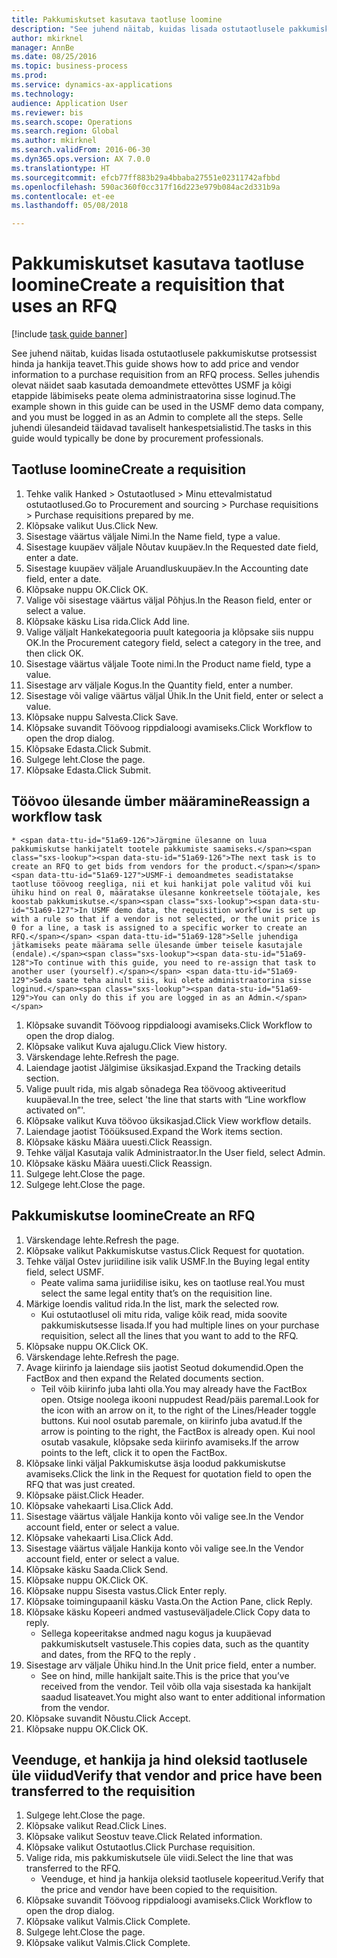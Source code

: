 ```yaml
--- 
title: Pakkumiskutset kasutava taotluse loomine
description: "See juhend näitab, kuidas lisada ostutaotlusele pakkumiskutse protsessist hinda ja hankija teavet."
author: mkirknel
manager: AnnBe
ms.date: 08/25/2016
ms.topic: business-process
ms.prod: 
ms.service: dynamics-ax-applications
ms.technology: 
audience: Application User
ms.reviewer: bis
ms.search.scope: Operations
ms.search.region: Global
ms.author: mkirknel
ms.search.validFrom: 2016-06-30
ms.dyn365.ops.version: AX 7.0.0
ms.translationtype: HT
ms.sourcegitcommit: efcb77ff883b29a4bbaba27551e02311742afbbd
ms.openlocfilehash: 590ac360f0cc317f16d223e979b084ac2d331b9a
ms.contentlocale: et-ee
ms.lasthandoff: 05/08/2018

---
```

# <a name="create-a-requisition-that-uses-an-rfq"></a><span data-ttu-id="51a69-103">Pakkumiskutset kasutava taotluse loomine</span><span class="sxs-lookup"><span data-stu-id="51a69-103">Create a requisition that uses an RFQ</span></span>

[!include [task guide banner](../../includes/task-guide-banner.md)]

<span data-ttu-id="51a69-104">See juhend näitab, kuidas lisada ostutaotlusele pakkumiskutse protsessist hinda ja hankija teavet.</span><span class="sxs-lookup"><span data-stu-id="51a69-104">This guide shows how to add price and vendor information to a purchase requisition from an RFQ process.</span></span> <span data-ttu-id="51a69-105">Selles juhendis olevat näidet saab kasutada demoandmete ettevõttes USMF ja kõigi etappide läbimiseks peate olema administraatorina sisse loginud.</span><span class="sxs-lookup"><span data-stu-id="51a69-105">The example shown in this guide can be used in the USMF demo data company, and you must be logged in as an Admin to complete all the steps.</span></span> <span data-ttu-id="51a69-106">Selle juhendi ülesandeid täidavad tavaliselt hankespetsialistid.</span><span class="sxs-lookup"><span data-stu-id="51a69-106">The tasks in this guide would typically be done by procurement professionals.</span></span>


## <a name="create-a-requisition"></a><span data-ttu-id="51a69-107">Taotluse loomine</span><span class="sxs-lookup"><span data-stu-id="51a69-107">Create a requisition</span></span>
1. <span data-ttu-id="51a69-108">Tehke valik Hanked > Ostutaotlused > Minu ettevalmistatud ostutaotlused.</span><span class="sxs-lookup"><span data-stu-id="51a69-108">Go to Procurement and sourcing > Purchase requisitions > Purchase requisitions prepared by me.</span></span>
2. <span data-ttu-id="51a69-109">Klõpsake valikut Uus.</span><span class="sxs-lookup"><span data-stu-id="51a69-109">Click New.</span></span>
3. <span data-ttu-id="51a69-110">Sisestage väärtus väljale Nimi.</span><span class="sxs-lookup"><span data-stu-id="51a69-110">In the Name field, type a value.</span></span>
4. <span data-ttu-id="51a69-111">Sisestage kuupäev väljale Nõutav kuupäev.</span><span class="sxs-lookup"><span data-stu-id="51a69-111">In the Requested date field, enter a date.</span></span>
5. <span data-ttu-id="51a69-112">Sisestage kuupäev väljale Aruandluskuupäev.</span><span class="sxs-lookup"><span data-stu-id="51a69-112">In the Accounting date field, enter a date.</span></span>
6. <span data-ttu-id="51a69-113">Klõpsake nuppu OK.</span><span class="sxs-lookup"><span data-stu-id="51a69-113">Click OK.</span></span>
7. <span data-ttu-id="51a69-114">Valige või sisestage väärtus väljal Põhjus.</span><span class="sxs-lookup"><span data-stu-id="51a69-114">In the Reason field, enter or select a value.</span></span>
8. <span data-ttu-id="51a69-115">Klõpsake käsku Lisa rida.</span><span class="sxs-lookup"><span data-stu-id="51a69-115">Click Add line.</span></span>
9. <span data-ttu-id="51a69-116">Valige väljalt Hankekategooria puult kategooria ja klõpsake siis nuppu OK.</span><span class="sxs-lookup"><span data-stu-id="51a69-116">In the Procurement category field, select a category in the tree, and then click OK.</span></span>
10. <span data-ttu-id="51a69-117">Sisestage väärtus väljale Toote nimi.</span><span class="sxs-lookup"><span data-stu-id="51a69-117">In the Product name field, type a value.</span></span>
11. <span data-ttu-id="51a69-118">Sisestage arv väljale Kogus.</span><span class="sxs-lookup"><span data-stu-id="51a69-118">In the Quantity field, enter a number.</span></span>
12. <span data-ttu-id="51a69-119">Sisestage või valige väärtus väljal Ühik.</span><span class="sxs-lookup"><span data-stu-id="51a69-119">In the Unit field, enter or select a value.</span></span>
13. <span data-ttu-id="51a69-120">Klõpsake nuppu Salvesta.</span><span class="sxs-lookup"><span data-stu-id="51a69-120">Click Save.</span></span>
14. <span data-ttu-id="51a69-121">Klõpsake suvandit Töövoog rippdialoogi avamiseks.</span><span class="sxs-lookup"><span data-stu-id="51a69-121">Click Workflow to open the drop dialog.</span></span>
15. <span data-ttu-id="51a69-122">Klõpsake Edasta.</span><span class="sxs-lookup"><span data-stu-id="51a69-122">Click Submit.</span></span>
16. <span data-ttu-id="51a69-123">Sulgege leht.</span><span class="sxs-lookup"><span data-stu-id="51a69-123">Close the page.</span></span>
17. <span data-ttu-id="51a69-124">Klõpsake Edasta.</span><span class="sxs-lookup"><span data-stu-id="51a69-124">Click Submit.</span></span>

## <a name="reassign-a-workflow-task"></a><span data-ttu-id="51a69-125">Töövoo ülesande ümber määramine</span><span class="sxs-lookup"><span data-stu-id="51a69-125">Reassign a workflow task</span></span>
    * <span data-ttu-id="51a69-126">Järgmine ülesanne on luua pakkumiskutse hankijatelt tootele pakkumiste saamiseks.</span><span class="sxs-lookup"><span data-stu-id="51a69-126">The next task is to create an RFQ to get bids from vendors for the product.</span></span> <span data-ttu-id="51a69-127">USMF-i demoandmetes seadistatakse taotluse töövoog reegliga, nii et kui hankijat pole valitud või kui ühiku hind on real 0, määratakse ülesanne konkreetsele töötajale, kes koostab pakkumiskutse.</span><span class="sxs-lookup"><span data-stu-id="51a69-127">In USMF demo data, the requisition workflow is set up with a rule so that if a vendor is not selected, or the unit price is 0 for a line, a task is assigned to a specific worker to create an RFQ.</span></span> <span data-ttu-id="51a69-128">Selle juhendiga jätkamiseks peate määrama selle ülesande ümber teisele kasutajale (endale).</span><span class="sxs-lookup"><span data-stu-id="51a69-128">To continue with this guide, you need to re-assign that task to another user (yourself).</span></span> <span data-ttu-id="51a69-129">Seda saate teha ainult siis, kui olete administraatorina sisse loginud.</span><span class="sxs-lookup"><span data-stu-id="51a69-129">You can only do this if you are logged in as an Admin.</span></span>  
1. <span data-ttu-id="51a69-130">Klõpsake suvandit Töövoog rippdialoogi avamiseks.</span><span class="sxs-lookup"><span data-stu-id="51a69-130">Click Workflow to open the drop dialog.</span></span>
2. <span data-ttu-id="51a69-131">Klõpsake valikut Kuva ajalugu.</span><span class="sxs-lookup"><span data-stu-id="51a69-131">Click View history.</span></span>
3. <span data-ttu-id="51a69-132">Värskendage lehte.</span><span class="sxs-lookup"><span data-stu-id="51a69-132">Refresh the page.</span></span>
4. <span data-ttu-id="51a69-133">Laiendage jaotist Jälgimise üksikasjad.</span><span class="sxs-lookup"><span data-stu-id="51a69-133">Expand the Tracking details section.</span></span>
5. <span data-ttu-id="51a69-134">Valige puult rida, mis algab sõnadega Rea töövoog aktiveeritud kuupäeval.</span><span class="sxs-lookup"><span data-stu-id="51a69-134">In the tree, select 'the line that starts with “Line workflow activated on”'.</span></span>
6. <span data-ttu-id="51a69-135">Klõpsake valikut Kuva töövoo üksikasjad.</span><span class="sxs-lookup"><span data-stu-id="51a69-135">Click View workflow details.</span></span>
7. <span data-ttu-id="51a69-136">Laiendage jaotist Tööüksused.</span><span class="sxs-lookup"><span data-stu-id="51a69-136">Expand the Work items section.</span></span>
8. <span data-ttu-id="51a69-137">Klõpsake käsku Määra uuesti.</span><span class="sxs-lookup"><span data-stu-id="51a69-137">Click Reassign.</span></span>
9. <span data-ttu-id="51a69-138">Tehke väljal Kasutaja valik Administraator.</span><span class="sxs-lookup"><span data-stu-id="51a69-138">In the User field, select Admin.</span></span>
10. <span data-ttu-id="51a69-139">Klõpsake käsku Määra uuesti.</span><span class="sxs-lookup"><span data-stu-id="51a69-139">Click Reassign.</span></span>
11. <span data-ttu-id="51a69-140">Sulgege leht.</span><span class="sxs-lookup"><span data-stu-id="51a69-140">Close the page.</span></span>
12. <span data-ttu-id="51a69-141">Sulgege leht.</span><span class="sxs-lookup"><span data-stu-id="51a69-141">Close the page.</span></span>

## <a name="create-an-rfq"></a><span data-ttu-id="51a69-142">Pakkumiskutse loomine</span><span class="sxs-lookup"><span data-stu-id="51a69-142">Create an RFQ</span></span>
1. <span data-ttu-id="51a69-143">Värskendage lehte.</span><span class="sxs-lookup"><span data-stu-id="51a69-143">Refresh the page.</span></span>
2. <span data-ttu-id="51a69-144">Klõpsake valikut Pakkumiskutse vastus.</span><span class="sxs-lookup"><span data-stu-id="51a69-144">Click Request for quotation.</span></span>
3. <span data-ttu-id="51a69-145">Tehke väljal Ostev juriidiline isik valik USMF.</span><span class="sxs-lookup"><span data-stu-id="51a69-145">In the Buying legal entity field, select USMF.</span></span>
    * <span data-ttu-id="51a69-146">Peate valima sama juriidilise isiku, kes on taotluse real.</span><span class="sxs-lookup"><span data-stu-id="51a69-146">You must select the same legal entity that’s on the requisition line.</span></span>  
4. <span data-ttu-id="51a69-147">Märkige loendis valitud rida.</span><span class="sxs-lookup"><span data-stu-id="51a69-147">In the list, mark the selected row.</span></span>
    * <span data-ttu-id="51a69-148">Kui ostutaotlusel oli mitu rida, valige kõik read, mida soovite pakkumiskutsesse lisada.</span><span class="sxs-lookup"><span data-stu-id="51a69-148">If you had multiple lines on your purchase requisition, select all the lines that you want to add to the RFQ.</span></span>  
5. <span data-ttu-id="51a69-149">Klõpsake nuppu OK.</span><span class="sxs-lookup"><span data-stu-id="51a69-149">Click OK.</span></span>
6. <span data-ttu-id="51a69-150">Värskendage lehte.</span><span class="sxs-lookup"><span data-stu-id="51a69-150">Refresh the page.</span></span>
7. <span data-ttu-id="51a69-151">Avage kiirinfo ja laiendage siis jaotist Seotud dokumendid.</span><span class="sxs-lookup"><span data-stu-id="51a69-151">Open the FactBox and then expand the Related documents section.</span></span>
    * <span data-ttu-id="51a69-152">Teil võib kiirinfo juba lahti olla.</span><span class="sxs-lookup"><span data-stu-id="51a69-152">You may already have the FactBox open.</span></span> <span data-ttu-id="51a69-153">Otsige noolega ikooni nuppudest Read/päis paremal.</span><span class="sxs-lookup"><span data-stu-id="51a69-153">Look for the icon with an arrow on it, to the right of the Lines/Header toggle buttons.</span></span> <span data-ttu-id="51a69-154">Kui nool osutab paremale, on kiirinfo juba avatud.</span><span class="sxs-lookup"><span data-stu-id="51a69-154">If the arrow is pointing to the right, the FactBox is already open.</span></span> <span data-ttu-id="51a69-155">Kui nool osutab vasakule, klõpsake seda kiirinfo avamiseks.</span><span class="sxs-lookup"><span data-stu-id="51a69-155">If the arrow points to the left, click it to open the FactBox.</span></span>  
8. <span data-ttu-id="51a69-156">Klõpsake linki väljal Pakkumiskutse äsja loodud pakkumiskutse avamiseks.</span><span class="sxs-lookup"><span data-stu-id="51a69-156">Click the link in the Request for quotation field to open the RFQ that was just created.</span></span>
9. <span data-ttu-id="51a69-157">Klõpsake päist.</span><span class="sxs-lookup"><span data-stu-id="51a69-157">Click Header.</span></span>
10. <span data-ttu-id="51a69-158">Klõpsake vahekaarti Lisa.</span><span class="sxs-lookup"><span data-stu-id="51a69-158">Click Add.</span></span>
11. <span data-ttu-id="51a69-159">Sisestage väärtus väljale Hankija konto või valige see.</span><span class="sxs-lookup"><span data-stu-id="51a69-159">In the Vendor account field, enter or select a value.</span></span>
12. <span data-ttu-id="51a69-160">Klõpsake vahekaarti Lisa.</span><span class="sxs-lookup"><span data-stu-id="51a69-160">Click Add.</span></span>
13. <span data-ttu-id="51a69-161">Sisestage väärtus väljale Hankija konto või valige see.</span><span class="sxs-lookup"><span data-stu-id="51a69-161">In the Vendor account field, enter or select a value.</span></span>
14. <span data-ttu-id="51a69-162">Klõpsake käsku Saada.</span><span class="sxs-lookup"><span data-stu-id="51a69-162">Click Send.</span></span>
15. <span data-ttu-id="51a69-163">Klõpsake nuppu OK.</span><span class="sxs-lookup"><span data-stu-id="51a69-163">Click OK.</span></span>
16. <span data-ttu-id="51a69-164">Klõpsake nuppu Sisesta vastus.</span><span class="sxs-lookup"><span data-stu-id="51a69-164">Click Enter reply.</span></span>
17. <span data-ttu-id="51a69-165">Klõpsake toimingupaanil käsku Vasta.</span><span class="sxs-lookup"><span data-stu-id="51a69-165">On the Action Pane, click Reply.</span></span>
18. <span data-ttu-id="51a69-166">Klõpsake käsku Kopeeri andmed vastuseväljadele.</span><span class="sxs-lookup"><span data-stu-id="51a69-166">Click Copy data to reply.</span></span>
    * <span data-ttu-id="51a69-167">Sellega kopeeritakse andmed nagu kogus ja kuupäevad pakkumiskutselt vastusele.</span><span class="sxs-lookup"><span data-stu-id="51a69-167">This copies data, such as the quantity and dates, from the RFQ to the reply .</span></span>  
19. <span data-ttu-id="51a69-168">Sisestage arv väljale Ühiku hind.</span><span class="sxs-lookup"><span data-stu-id="51a69-168">In the Unit price field, enter a number.</span></span>
    * <span data-ttu-id="51a69-169">See on hind, mille hankijalt saite.</span><span class="sxs-lookup"><span data-stu-id="51a69-169">This is the price that you’ve received from the vendor.</span></span> <span data-ttu-id="51a69-170">Teil võib olla vaja sisestada ka hankijalt saadud lisateavet.</span><span class="sxs-lookup"><span data-stu-id="51a69-170">You might also want to enter additional information from the vendor.</span></span>  
20. <span data-ttu-id="51a69-171">Klõpsake suvandit Nõustu.</span><span class="sxs-lookup"><span data-stu-id="51a69-171">Click Accept.</span></span>
21. <span data-ttu-id="51a69-172">Klõpsake nuppu OK.</span><span class="sxs-lookup"><span data-stu-id="51a69-172">Click OK.</span></span>

## <a name="verify-that-vendor-and-price-have-been-transferred-to-the-requisition"></a><span data-ttu-id="51a69-173">Veenduge, et hankija ja hind oleksid taotlusele üle viidud</span><span class="sxs-lookup"><span data-stu-id="51a69-173">Verify that vendor and price have been transferred to the requisition</span></span>
1. <span data-ttu-id="51a69-174">Sulgege leht.</span><span class="sxs-lookup"><span data-stu-id="51a69-174">Close the page.</span></span>
2. <span data-ttu-id="51a69-175">Klõpsake valikut Read.</span><span class="sxs-lookup"><span data-stu-id="51a69-175">Click Lines.</span></span>
3. <span data-ttu-id="51a69-176">Klõpsake valikut Seostuv teave.</span><span class="sxs-lookup"><span data-stu-id="51a69-176">Click Related information.</span></span>
4. <span data-ttu-id="51a69-177">Klõpsake valikut Ostutaotlus.</span><span class="sxs-lookup"><span data-stu-id="51a69-177">Click Purchase requisition.</span></span>
5. <span data-ttu-id="51a69-178">Valige rida, mis pakkumiskutsele üle viidi.</span><span class="sxs-lookup"><span data-stu-id="51a69-178">Select the line that was transferred to the RFQ.</span></span>
    * <span data-ttu-id="51a69-179">Veenduge, et hind ja hankija oleksid taotlusele kopeeritud.</span><span class="sxs-lookup"><span data-stu-id="51a69-179">Verify that the price and vendor have been copied to the requisition.</span></span>  
6. <span data-ttu-id="51a69-180">Klõpsake suvandit Töövoog rippdialoogi avamiseks.</span><span class="sxs-lookup"><span data-stu-id="51a69-180">Click Workflow to open the drop dialog.</span></span>
7. <span data-ttu-id="51a69-181">Klõpsake valikut Valmis.</span><span class="sxs-lookup"><span data-stu-id="51a69-181">Click Complete.</span></span>
8. <span data-ttu-id="51a69-182">Sulgege leht.</span><span class="sxs-lookup"><span data-stu-id="51a69-182">Close the page.</span></span>
9. <span data-ttu-id="51a69-183">Klõpsake valikut Valmis.</span><span class="sxs-lookup"><span data-stu-id="51a69-183">Click Complete.</span></span>


